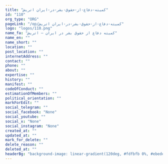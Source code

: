 ```yaml
---
title: "کمیته-دفاع-از-حقوق-بشر-در-ایران اتریش"
id: "110"
org_type: "ORG"
pageLink: "/op/کمیته-دفاع-از-حقوق-بشر-در-ایران اتریش"
logo: "logos/110.png"
name_fa: "کمیته دفاع از حقوق بشر در ایران – اتریش"
name_en: ""
name_short: ""
location: ""
post_location: ""
internetAddress: ""
contact: ""
phone: ""
about: ""
expertise: ""
history: ""
manifest: ""
codeOfConduct: ""
estimationOfMembers: ""
political_orientation: ""
markForEdit: ""
social_telegram: ""
social_facebook: "None"
social_youtube: ""
social_x: "None"
social_instagram: "None"
created_at: ""
updated_at: ""
mark_for_delete: ""
delete_reason: ""
deleted_at: ""
headerBg: "background-image: linear-gradient(120deg, #fdfbfb 0%, #ebedee 100%);"
---
```

